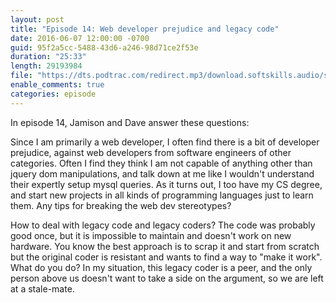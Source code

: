 ```yaml
---
layout: post
title: "Episode 14: Web developer prejudice and legacy code"
date: 2016-06-07 12:00:00 -0700
guid: 95f2a5cc-5488-43d6-a246-98d71ce2f53e
duration: "25:33"
length: 29193984
file: "https://dts.podtrac.com/redirect.mp3/download.softskills.audio/sse-014.mp3"
enable_comments: true
categories: episode
---
```






In episode 14, Jamison and  Dave answer these questions:

Since I am primarily a web developer, I often find there is a bit of developer prejudice, against web developers from software engineers of other categories. Often I find they think I am not capable of anything other than jquery dom manipulations, and talk down at me like I wouldn't understand their expertly setup mysql queries. As it turns out, I too have my CS degree, and start new projects in all kinds of programming languages just to learn them. Any tips for breaking the web dev stereotypes?

How to deal with legacy code and legacy coders?  The code was probably good once, but it is impossible to maintain and doesn't work on new hardware.  You know the best approach is to scrap it and start from scratch but the original coder is resistant and wants to find a way to "make it work".  What do you do? In my situation, this legacy coder is a peer, and the only person above us doesn't want to take a side on the argument, so we are left at a stale-mate.



